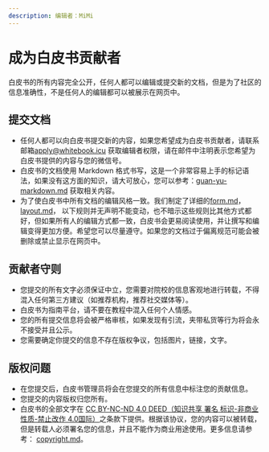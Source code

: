```yaml
---
description: 编辑者：MiMi
---
```


# 成为白皮书贡献者

白皮书的所有内容完全公开，任何人都可以编辑或提交新的文档，但是为了社区的信息准确性，不是任何人的编辑都可以被展示在网页中。

## 提交文档

* 任何人都可以向白皮书提交新的内容，如果您希望成为白皮书贡献者，请联系邮箱[apply@whitebook.icu](mailto:apply@whitebook.icu) 获取编辑者权限，请在邮件中注明表示您希望为白皮书提供的内容与您的微信号。
* 白皮书的文档使用 Markdown 格式书写，这是一个非常容易上手的标记语法，如果没有这方面的知识，请大可放心，您可以参考：[guan-yu-markdown.md](editor/guan-yu-markdown.md "mention") 获取相关内容。
* 为了使白皮书中所有文档的编辑风格一致。我们制定了详细的[form.md](editor/form.md "mention")，[layout.md](editor/layout.md "mention")， 以下规则并无声明不能变动，也不暗示这些规则比其他方式都好，但如果所有人的编辑方式都一致，白皮书会更易阅读使用，并让撰写和编辑变得更加方便。希望您可以尽量遵守。如果您的文档过于偏离规范可能会被删除或禁止显示在网页中。

## 贡献者守则

* 您提交的所有文字必须保证中立，您需要对院校的信息客观地进行转载，不得混入任何第三方建议（如推荐机构，推荐社交媒体等）。
* 白皮书为指南平台，请不要在教程中混入任何个人情感。
* 您的所有提交信息将会被严格审核，如果发现有引流，夹带私货等行为将会永不接受并且公示。
* 您需要确定你提交的信息不存在版权争议，包括图片，链接，文字。

## 版权问题

* 在您提交后，白皮书管理员将会在您提交的所有信息中标注您的贡献信息。
* 您提交的内容版权归您所有。
* 白皮书的全部文字在 [CC BY-NC-ND 4.0 DEED（知识共享 署名 标识-非商业性质-禁止改作 4.0国际）](https://creativecommons.org/licenses/by-nc-nd/4.0/deed.zh-hant)之条款下提供。根据该协议，您的内容可以被转载，但是转载人必须署名您的信息，并且不能作为商业用途使用。更多信息请参考： [copyright.md](copyright.md "mention")。
